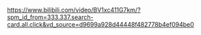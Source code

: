

https://www.bilibili.com/video/BV1xc411G7km/?spm_id_from=333.337.search-card.all.click&vd_source=d9699a928d44448f482778b4ef094be0